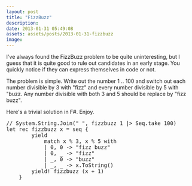 ```yaml
---
layout: post
title: "FizzBuzz"
description:
date: 2013-01-31 05:49:08
assets: assets/posts/2013-01-31-fizzbuzz
image: 
---
```


<p>I've always found the FizzBuzz problem to be quite uninteresting, but I guess that it is quite good to rule out candidates in an early stage. You quickly notice if they can express themselves in code or not.</p>
<p>The problem is simple. Write out the number 1 .. 100 and switch out each number divisible by 3 with "fizz" and every number divisible by 5 with "buzz. Any number divisible with both 3 and 5 should be replace by "fizz buzz".</p>
<p>Here's a trivial solution in F#. Enjoy.</p>
<pre class="brush:fsharp">// System.String.Join(" ", fizzbuzz 1 |> Seq.take 100)
let rec fizzbuzz x = seq {
        yield
            match x % 3, x % 5 with
            | 0, 0 -> "fizz buzz"
            | 0, _ -> "fizz"
            | _, 0 -> "buzz"
            | _, _ -> x.ToString()
        yield! fizzbuzz (x + 1)
    }
</pre>
